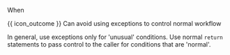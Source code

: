 <span id="title">When</span>

<span id="prereqs"></span>

<span id="outcomes">{{ icon_outcome }} Can avoid using exceptions to control normal workflow</span>

<div id="body">

In general, use exceptions only for 'unusual' conditions. Use normal `return` statements to pass control to the caller for conditions that are 'normal'.

</div>

<div id="extras">
</div>